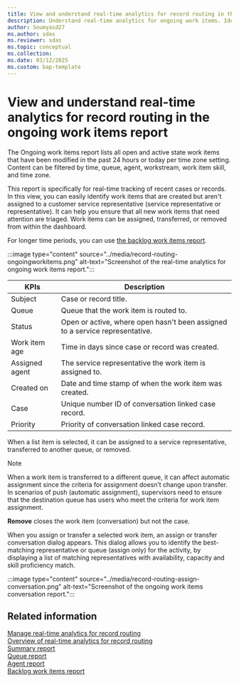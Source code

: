 ```yaml
---
title: View and understand real-time analytics for record routing in the ongoing work items report
description: Understand real-time analytics for ongoing work items. Identify and triage new items quickly. Assign, transfer, or close items from the dashboard.
author: Soumyasd27
ms.author: sdas
ms.reviewer: sdas
ms.topic: conceptual
ms.collection:
ms.date: 03/12/2025
ms.custom: bap-template
---
```


# View and understand real-time analytics for record routing in the ongoing work items report

The Ongoing work items report lists all open and active state work items that have been modified in the past 24 hours or today per time zone setting. Content can be filtered by time, queue, agent, workstream, work item skill, and time zone.

This report is specifically for real-time tracking of recent cases or records. In this view, you can easily identify work items that are created but aren't assigned to a customer service representative (service representative or representative). It can help you ensure that all new work items that need attention are triaged. Work items can be assigned, transferred, or removed from within the dashboard.

For longer time periods, you can use [the backlog work items report](rr-backlogitems.md#view-and-understand-real-time-analytics-for-record-routing-in-the-backlog-work-items-report).

:::image type="content" source="../media/record-routing-ongoingworkitems.png" alt-text="Screenshot of the real-time analytics for ongoing work items report.":::

|KPIs|Description  |
|---------|---------|
|Subject     |   Case or record title.    |
|Queue    |     Queue that the work item is routed to.    |
|Status    |  Open or active, where open hasn't been assigned to a service representative. |
|Work item age    |Time in days since case or record was created.|
|Assigned agent   |The service representative the work item is assigned to.        |
 |Created on    |    Date and time stamp of when the work item was created.   |
|Case    |   Unique number ID of conversation linked case record.      |
|Priority   |  Priority of conversation linked case record.       |


When a list item is selected, it can be assigned to a service representative, transferred to another queue, or removed.

> [!NOTE]
> When a work item is transferred to a different queue, it can affect automatic assignment since the criteria for assignment doesn’t change
  upon transfer. In scenarios of push (automatic assignment), supervisors need to ensure that the destination queue has users who
  meet the criteria for work item assignment.

**Remove** closes the work item (conversation) but not the case.

When you assign or transfer a selected work item, an assign or transfer conversation dialog appears. This dialog allows you to identify the best-matching representative or queue (assign only) for the activity, by displaying a list of matching representatives with availability, capacity and skill proficiency match.

:::image type="content" source="../media/record-routing-assign-conversation.png" alt-text="Screenshot of the ongoing work items conversation report.":::

## Related information

[Manage real-time analytics for record routing](../administer/enable-record-routing.md#manage-real-time-analytics-for-record-routing)  
[Overview of real-time analytics for record routing](rr-overview.md#overview-of-real-time-analytics-for-record-routing)  
[Summary report](rr-summary.md#view-and-understand-real-time-analytics-for-record-routing-in-the-summary-report)  
[Queue report](rr-queue.md#view-and-understand-real-time-analytics-for-record-routing-in-the-queue-report)  
[Agent report](rr-agent.md#view-and-understand-real-time-analytics-for-record-routing-in-the-agent-report)  
[Backlog work items report](rr-backlogitems.md#view-and-understand-real-time-analytics-for-record-routing-in-the-backlog-work-items-report)